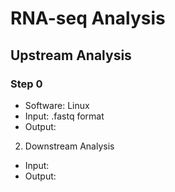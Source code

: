 # RNA-seq Analysis

## Upstream Analysis

### Step  0 
- Software: Linux
- Input: .fastq format
- Output:

2. Downstream Analysis

- Input:
- Output:


